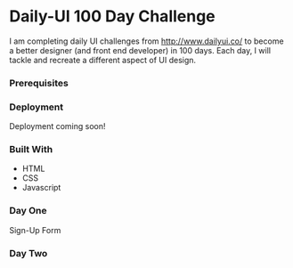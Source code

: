 # Daily-UI 100 Day Challenge
I am completing daily UI challenges from http://www.dailyui.co/ to become a better designer (and front end developer) in 100 days. Each day, I will tackle and recreate a different aspect of UI design.
### Prerequisites

### Deployment
Deployment coming soon!
### Built With
* HTML
* CSS
* Javascript
### Day One
Sign-Up Form
### Day Two

